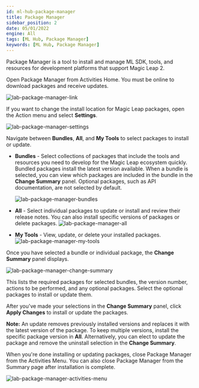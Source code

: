 ```yaml
---
id: ml-hub-package-manager
title: Package Manager
sidebar_position: 2
date: 05/01/2022
engine: All
tags: [ML Hub, Package Manager]
keywords: [ML Hub, Package Manager]
---
```


Package Manager is a tool to install and manage ML SDK, tools, and resources for development platforms that support Magic Leap 2.

Open Package Manager from Activities Home. You must be online to download packages and receive updates.

![lab-package-manager-link](/img/ml-hub/package_manager_link.png)

If you want to change the install location for Magic Leap packages, open the Action menu and select **Settings**.

![lab-package-manager-settings](/img/ml-hub/package_manager_settings.png)

Navigate between **Bundles**, **All**, and **My Tools** to select packages to install or update.

- **Bundles** - Select collections of packages that include the tools and resources you need to develop for the Magic Leap ecosystem quickly. Bundled packages install the latest version available. When a bundle is selected, you can view which packages are included in the bundle in the **Change Summary** panel. Optional packages, such as API documentation, are not selected by default.

   ![lab-package-manager-bundles](/img/ml-hub/ml_hub_package_bundles.png)

- **All** - Select individual packages to update or install and review their release notes. You can also install specific versions of packages or delete packages.
   ![lab-package-manager-all](/img/ml-hub/ml_hub_packages_all.png)

- **My Tools** - View, update, or delete your installed packages.
   ![lab-package-manager-my-tools](/img/ml-hub/ml_hub_my_tools.png)

Once you have selected a bundle or individual package, the **Change Summary** panel displays.

![lab-package-manager-change-summary](/img/ml-hub/ml_hub_change_summary.png)

This lists the required packages for selected bundles, the version number, actions to be performed, and any optional packages. Select the optional packages to install or update them.

After you've made your selections in the **Change Summary** panel, click **Apply Changes** to install or update the packages.

**Note:** An update removes previously installed versions and replaces it with the latest version of the package. To keep multiple versions, install the specific package version in **All**. Alternatively, you can elect to update the package and remove the uninstall selection in the **Change Summary**.

When you're done installing or updating packages, close Package Manager from the Activities Menu. You can also close Package Manager from the Summary page after installation is complete.

![lab-package-manager-activities-menu](/img/ml-hub/ml_hub_exit_package.png)

